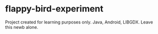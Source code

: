 # flappy-bird-experiment
Project created for learning purposes only. Java, Android, LIBGDX.
Leave this newb alone.
